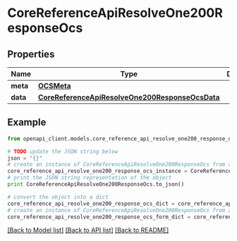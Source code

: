# CoreReferenceApiResolveOne200ResponseOcs


## Properties
Name | Type | Description | Notes
------------ | ------------- | ------------- | -------------
**meta** | [**OCSMeta**](OCSMeta.md) |  | 
**data** | [**CoreReferenceApiResolveOne200ResponseOcsData**](CoreReferenceApiResolveOne200ResponseOcsData.md) |  | 

## Example

```python
from openapi_client.models.core_reference_api_resolve_one200_response_ocs import CoreReferenceApiResolveOne200ResponseOcs

# TODO update the JSON string below
json = "{}"
# create an instance of CoreReferenceApiResolveOne200ResponseOcs from a JSON string
core_reference_api_resolve_one200_response_ocs_instance = CoreReferenceApiResolveOne200ResponseOcs.from_json(json)
# print the JSON string representation of the object
print CoreReferenceApiResolveOne200ResponseOcs.to_json()

# convert the object into a dict
core_reference_api_resolve_one200_response_ocs_dict = core_reference_api_resolve_one200_response_ocs_instance.to_dict()
# create an instance of CoreReferenceApiResolveOne200ResponseOcs from a dict
core_reference_api_resolve_one200_response_ocs_form_dict = core_reference_api_resolve_one200_response_ocs.from_dict(core_reference_api_resolve_one200_response_ocs_dict)
```
[[Back to Model list]](../README.md#documentation-for-models) [[Back to API list]](../README.md#documentation-for-api-endpoints) [[Back to README]](../README.md)


